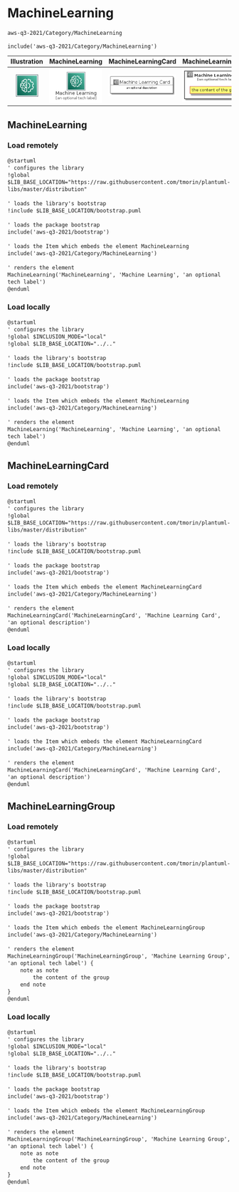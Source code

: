 # MachineLearning


```text
aws-q3-2021/Category/MachineLearning
```

```text
include('aws-q3-2021/Category/MachineLearning')
```



| Illustration | MachineLearning | MachineLearningCard | MachineLearningGroup |
| :---: | :---: | :---: | :---: |
| ![illustration for Illustration](../../aws-q3-2021/Category/MachineLearning.png) | ![illustration for MachineLearning](../../aws-q3-2021/Category/MachineLearning.Local.png) | ![illustration for MachineLearningCard](../../aws-q3-2021/Category/MachineLearningCard.Local.png) | ![illustration for MachineLearningGroup](../../aws-q3-2021/Category/MachineLearningGroup.Local.png) |




## MachineLearning

### Load remotely
```plantuml
@startuml
' configures the library
!global $LIB_BASE_LOCATION="https://raw.githubusercontent.com/tmorin/plantuml-libs/master/distribution"

' loads the library's bootstrap
!include $LIB_BASE_LOCATION/bootstrap.puml

' loads the package bootstrap
include('aws-q3-2021/bootstrap')

' loads the Item which embeds the element MachineLearning
include('aws-q3-2021/Category/MachineLearning')

' renders the element
MachineLearning('MachineLearning', 'Machine Learning', 'an optional tech label')
@enduml
```

### Load locally
```plantuml
@startuml
' configures the library
!global $INCLUSION_MODE="local"
!global $LIB_BASE_LOCATION="../.."

' loads the library's bootstrap
!include $LIB_BASE_LOCATION/bootstrap.puml

' loads the package bootstrap
include('aws-q3-2021/bootstrap')

' loads the Item which embeds the element MachineLearning
include('aws-q3-2021/Category/MachineLearning')

' renders the element
MachineLearning('MachineLearning', 'Machine Learning', 'an optional tech label')
@enduml
```

## MachineLearningCard

### Load remotely
```plantuml
@startuml
' configures the library
!global $LIB_BASE_LOCATION="https://raw.githubusercontent.com/tmorin/plantuml-libs/master/distribution"

' loads the library's bootstrap
!include $LIB_BASE_LOCATION/bootstrap.puml

' loads the package bootstrap
include('aws-q3-2021/bootstrap')

' loads the Item which embeds the element MachineLearningCard
include('aws-q3-2021/Category/MachineLearning')

' renders the element
MachineLearningCard('MachineLearningCard', 'Machine Learning Card', 'an optional description')
@enduml
```

### Load locally
```plantuml
@startuml
' configures the library
!global $INCLUSION_MODE="local"
!global $LIB_BASE_LOCATION="../.."

' loads the library's bootstrap
!include $LIB_BASE_LOCATION/bootstrap.puml

' loads the package bootstrap
include('aws-q3-2021/bootstrap')

' loads the Item which embeds the element MachineLearningCard
include('aws-q3-2021/Category/MachineLearning')

' renders the element
MachineLearningCard('MachineLearningCard', 'Machine Learning Card', 'an optional description')
@enduml
```

## MachineLearningGroup

### Load remotely
```plantuml
@startuml
' configures the library
!global $LIB_BASE_LOCATION="https://raw.githubusercontent.com/tmorin/plantuml-libs/master/distribution"

' loads the library's bootstrap
!include $LIB_BASE_LOCATION/bootstrap.puml

' loads the package bootstrap
include('aws-q3-2021/bootstrap')

' loads the Item which embeds the element MachineLearningGroup
include('aws-q3-2021/Category/MachineLearning')

' renders the element
MachineLearningGroup('MachineLearningGroup', 'Machine Learning Group', 'an optional tech label') {
    note as note
        the content of the group
    end note
}
@enduml
```

### Load locally
```plantuml
@startuml
' configures the library
!global $INCLUSION_MODE="local"
!global $LIB_BASE_LOCATION="../.."

' loads the library's bootstrap
!include $LIB_BASE_LOCATION/bootstrap.puml

' loads the package bootstrap
include('aws-q3-2021/bootstrap')

' loads the Item which embeds the element MachineLearningGroup
include('aws-q3-2021/Category/MachineLearning')

' renders the element
MachineLearningGroup('MachineLearningGroup', 'Machine Learning Group', 'an optional tech label') {
    note as note
        the content of the group
    end note
}
@enduml
```

